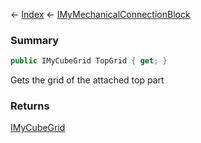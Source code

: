 ← [Index](Api-Index) ← [IMyMechanicalConnectionBlock](Sandbox.ModAPI.Ingame.IMyMechanicalConnectionBlock)

### Summary

```csharp
public IMyCubeGrid TopGrid { get; }
```

Gets the grid of the attached top part

### Returns

[IMyCubeGrid](VRage.Game.ModAPI.Ingame.IMyCubeGrid)

